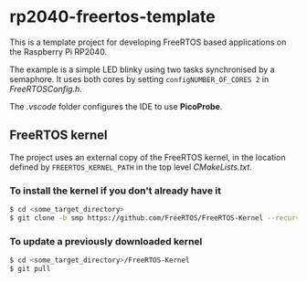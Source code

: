 # rp2040-freertos-template
This is a template project for developing FreeRTOS based applications on the Raspberry Pi RP2040.

The example is a simple LED blinky using two tasks synchronised by a semaphore.
It uses both cores by setting `configNUMBER_OF_CORES 2` in *FreeRTOSConfig.h*.

The *.vscode* folder configures the IDE to use **PicoProbe**.

## FreeRTOS kernel

The project uses an external copy of the FreeRTOS kernel, in the location defined by `FREERTOS_KERNEL_PATH` in the top level *CMakeLists.txt*.

### To install the kernel if you don't already have it
```sh
$ cd <some_target_directory>
$ git clone -b smp https://github.com/FreeRTOS/FreeRTOS-Kernel --recurse-submodules
```

### To update a previously downloaded kernel
```sh
$ cd <some_target_directory>/FreeRTOS-Kernel
$ git pull
```